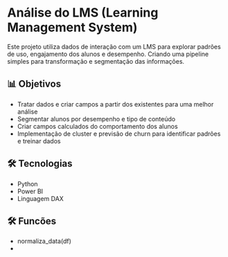 # Análise do LMS (Learning Management System)

Este projeto utiliza dados de interação com um LMS para explorar padrões de uso, engajamento dos alunos e desempenho.
Criando uma pipeline simples para transformação e segmentação das informações.

## 📊 Objetivos

- Tratar dados e criar campos a partir dos existentes para uma melhor análise
- Segmentar alunos por desempenho e tipo de conteúdo
- Criar campos calculados do comportamento dos alunos
- Implementação de cluster e previsão de churn para identificar padrões e treinar dados


## 🛠️ Tecnologias

- Python
- Power BI
- Linguagem DAX

## 🛠️ Funcões

- normaliza_data(df)
- 


